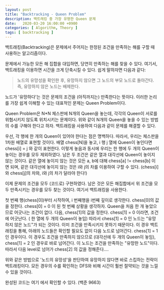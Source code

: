 ```yaml
---
layout: post
title: "Backtracking - Queen Problem"
description: 백트래킹 중 가장 유명한 Queen 문제
date:   2020-03-20 16:00:00 +0900
categories: [ Algorithm, Theory ]
tags: [ backtracking ]
---
```

백트래킹(Backtracking)은 문제에서 주어지는 한정된 조건을 만족하는 해를 구할 때 사용하는 알고리즘이다.

문제에서 가능한 모든 해 집합을 대입하면, 당연히 만족하는 해를 찾을 수 있다. 여기서, 백트래킹을 이용하면 시간을 크게 단축시킬 수 있다. 쉽게 말하자면 다음과 같다:  
> 노드의 유망성을 확인한 후, 유망하지 않으면 그 노드의 부모 노드로 돌아간다. 즉, 유망하지 않은 노드는 배제한다.  
<!-- more -->
 노드가 '유망하다'는 것은 문제의 조건을 (아직까지는) 만족한다는 뜻이다. 이러한 논리를 가장 쉽게 이해할 수 있는 대표적인 문제는 Queen Problem이다.


Queen Problem은 N*N 체스판에 N개의 Queen을 놓는데, 각각의 Queen이 서로를 위협시키지 않도록 위치시키는 문제이다. 위와 같이 N개의 Queen을 놓을 수 있는 방법의 수를 구해야 한다고 하자. 백트래킹을 사용하여 다음과 같이 문제를 해결할 수 있다.

우선, 각 행에 한 개의 Queen이 있어야 한다는 점은 명백하다. 따라서, 우리는 체스판을 1차원 배열로 표현할 것이다. 배열 chess[N]을 놓고, i 행 j 열에 Queen이 놓인다면 chess[i] = j 와 같이 표현한다. 이렇게 놓음과 동시에 우리는 한 행에 두 개의 Queen이 놓이는 경우를 모두 제외하였다. 남은 두 조건은 같은 열과 대각선에 Queen이 놓이지 않는 것이다. 같은 열에 놓이지 않는 것은 모든 a, b에 대해 chess[a] != chess[b] 이면 되며, 같은 대각선에 놓이지 않는 것은 i와 j의 차를 이용하여 구할 수 있다. (chess[i]와 chess[j]의 차와, i와 j의 차가 달라야 한다!)

이제 문제의 조건을 모두 (코드로) 구현하였다. 남은 것은 모든 해집합에서 위 조건을 모두 만족시키는 경우를 모두 찾는 것이다. 여기서 백트래킹을 사용한다.

첫 번째 행(chess[0])부터 시작하여, i 번째행을 i번째 깊이로 생각한다. chess[0]의 값을 정한다. chess[0] = 0 이 된 첫 번째 상황을 생각하자. Queen을 처음 한 개 놓았으므로 어긋나는 조건이 없다. 다음, chess[1]의 값을 정한다. chess[1] = 0 이라면, 조건에 어긋난다. ( 한 열에 두 개의 Queen이 놓임) 따라서 chess[1] = 0 인 노드는 "유망하지 않은 노드"가 되는 것이다. 이미 조건을 만족시키지 못하기 때문이다. 이 경우 백트래킹을 통해, 아래의 노드들은 확인할 필요도 없이 다음 노드로 넘어간다. chess[1] = 1 인 경우이다. 이 경우도 조건을 만족하지 않으므로 (대각선에 두 개의 Queen이 놓임), chess[1] = 2 인 경우로 바로 넘어간다. 이 노드는 조건을 만족하는 "유망한 노드"이다. 따라서 다음 level로 넘어가 chess[2] 의 값을 정해준다....

위와 같은 방법으로 '노드의 유망성'을 판단하여 유망하지 않다면 바로 스킵하는 전략이 백트래킹이다. 모든 경우의 수를 확인하는 DFS와 비해 시간이 훨씬 절약되는 것을 느낄 수 있을 것이다.

완성된 코드는 여기 에서 확인할 수 있다. (백준 9663)